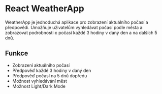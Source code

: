 # React WeatherApp

WeatherApp je jednoduchá aplikace pro zobrazení aktuálního počasí a předpovědi. Umožňuje uživatelům vyhledávat počasí podle města a zobrazovat podrobnosti o počasí každé 3 hodiny v daný den a na dalších 5 dnů.

## Funkce
- Zobrazení aktuálního počasí
- Předpověď každé 3 hodiny v daný den
- Předpověď počasí na 5 dnů dopředu
- Možnost vyhledávání měst
- Možnost Light/Dark Mode
